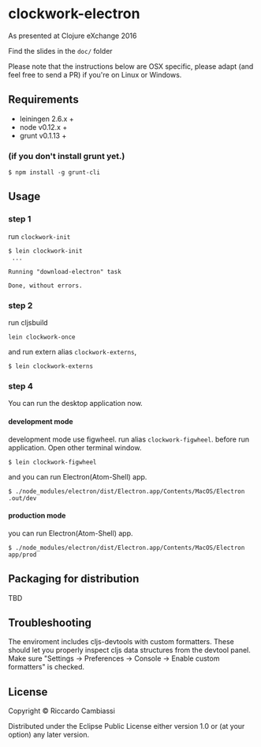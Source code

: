 # clockwork-electron

As presented at Clojure eXchange 2016

Find the slides in the `doc/` folder

Please note that the instructions below are OSX specific, please adapt (and feel free to send a PR) if you're on Linux or Windows.

## Requirements

* leiningen 2.6.x +
* node v0.12.x +
* grunt v0.1.13 +

### (if you don't install grunt yet.)

```
$ npm install -g grunt-cli
```


## Usage

### step 1

run `clockwork-init`


```
$ lein clockwork-init
 ...
 
Running "download-electron" task
 
Done, without errors.
```

### step 2

run cljsbuild 

```
lein clockwork-once
```

and run extern alias `clockwork-externs`,

```
$ lein clockwork-externs
```

### step 4

You can run the desktop application now.


#### development mode

development mode use figwheel. run alias `clockwork-figwheel`.  before run application.
Open other terminal window.

```
$ lein clockwork-figwheel
```

and you can run Electron(Atom-Shell) app.

```
$ ./node_modules/electron/dist/Electron.app/Contents/MacOS/Electron .out/dev
```

#### production mode

you can run Electron(Atom-Shell) app.

```
$ ./node_modules/electron/dist/Electron.app/Contents/MacOS/Electron app/prod
```

## Packaging for distribution

TBD

## Troubleshooting

The enviroment includes cljs-devtools with custom formatters. These should let you 
properly inspect cljs data structures from the devtool panel.
Make sure "Settings -> Preferences -> Console -> Enable custom formatters" is checked.

## License

Copyright © Riccardo Cambiassi

Distributed under the Eclipse Public License either version 1.0 or (at
your option) any later version.

